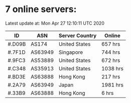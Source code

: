 # 7 online servers:

Latest update at: Mon Apr 27 12:10:11 UTC 2020

| ID | ASN | Server Country | Online |
| -- | --- | -------------- | ------ |
| #.D09B | AS174 | United States | 657 hrs |
| #.7F1D | AS63949 | Singapore | 744 hrs |
| #.9FC3 | AS53889 | United States | 672 hrs |
| #.C348 | AS35913 | United States | 1038 hrs |
| #.BD3E | AS63888 | Hong Kong | 217 hrs |
| #.2A79 | AS63949 | Japan | 1981 hrs |
| #.33B9 | AS63888 | Hong Kong | 6 hrs |

